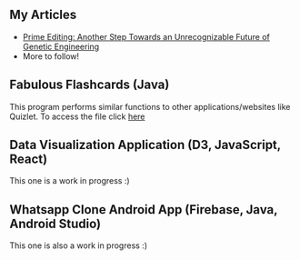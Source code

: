 
## My Articles
- [Prime Editing: Another Step Towards an Unrecognizable Future of Genetic Engineering](https://medium.com/@eloriel0310/prime-editing-another-step-towards-an-unrecognizable-future-of-genetic-engineering-fde7b74ab30f)
- More to follow! 

## Fabulous Flashcards (Java)
This program performs similar functions to other applications/websites like Quizlet.
To access the file click [here](https://github.com/elorie-bernard-lacroix/fabulous-flashcards)

## Data Visualization Application (D3, JavaScript, React)
This one is a work in progress :)

## Whatsapp Clone Android App (Firebase, Java, Android Studio)
This one is also a work in progress :)

